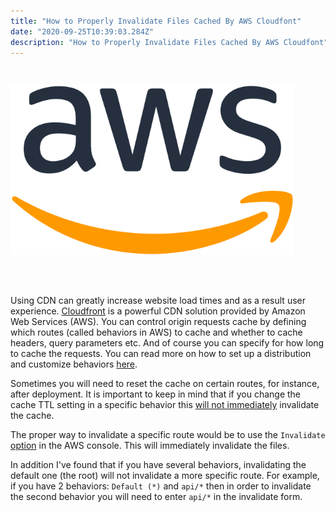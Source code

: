 ```yaml
---
title: "How to Properly Invalidate Files Cached By AWS Cloudfont"
date: "2020-09-25T10:39:03.284Z"
description: "How to Properly Invalidate Files Cached By AWS Cloudfont"
---
```


<div style="display:flex;justify-content:center;padding-right:10%;padding-bottom:50px;padding-top:30px;">
    <img src="awslogo.svg"
            alt="Amazon Web Services Logo"
            style="margin:0;"
            />
</div>

Using CDN can greatly increase website load times and as a result user experience. [Cloudfront](https://aws.amazon.com/cloudfront/?nc=sn&loc=1) is a powerful CDN solution provided by Amazon Web Services (AWS). You can control origin requests cache by defining which routes (called behaviors in AWS) to cache and whether to cache headers, query parameters etc. And of course you can specify for how long to cache the requests. You can read more on how to set up a distribution and customize behaviors [here](https://docs.aws.amazon.com/AmazonCloudFront/latest/DeveloperGuide/controlling-origin-requests.html).

Sometimes you will need to reset the cache on certain routes, for instance, after deployment. It is important to keep in mind that if you change the cache TTL setting in a specific behavior this [will not immediately](https://docs.aws.amazon.com/AmazonCloudFront/latest/DeveloperGuide/RemovingObjects.html) invalidate the cache.

The proper way to invalidate a specific route would be to use the `Invalidate` [option](https://docs.aws.amazon.com/AmazonCloudFront/latest/DeveloperGuide/Invalidation.html) in the AWS console. This will immediately invalidate the files.

In addition I've found that if you have several behaviors, invalidating the default one (the root) will not invalidate a more specific route. For example, if you have 2 behaviors: `Default (*)` and `api/*` then in order to invalidate the second behavior you will need to enter `api/*` in the invalidate form.
